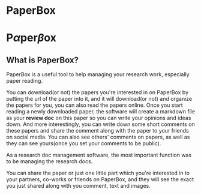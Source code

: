 # PaperBox
# P$\alpha$per$\beta$ox

## What is PaperBox?
PaperBox is a useful tool to help managing your research work, especially paper reading.

You can download(or not) the papers you're interested in on PaperBox by putting the url of the paper into it, and it will download(or not) and organize the papers for you, you can also read the papers online. Once you start reading a newly downloaded paper, the software will create a markdown file as your **review doc** on this paper so you can write your opinions and ideas down. And more interestingly, you can write down some short comments on these papers and share the comment along with the paper to your friends on social media. You can also see others' comments on papers, as well as they can see yours(once you set your comments to be public).

As a research doc management software, the most important function was to be managing the research docs. 

You can share the paper or just one little part which you're interested in to your partners, co-works or friends on PaperBox, and they will see the exact you just shared along with you comment, text and images.

